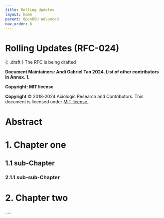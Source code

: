 ```yaml
---
title: Rolling Updates 
layout: home
parent: OpenDSU Advanced
nav_order: 6
---
```


# **Rolling Updates (RFC-024)**

{: .draft }
The RFC is being drafted



**Document Maintainers: Andi Gabriel Tan 2024. List of other contributors in Annex. 1.**

**Copyright: MIT license**

 **Copyright** © 2018-2024 Axiologic Research and Contributors.
This document is licensed under [MIT license.](https://en.wikipedia.org/wiki/MIT_License)


# **Abstract**

# 1. Chapter one

## 1.1 sub-Chapter

### 2.1.1 sub-sub-Chapter

# 2. Chapter two

…..